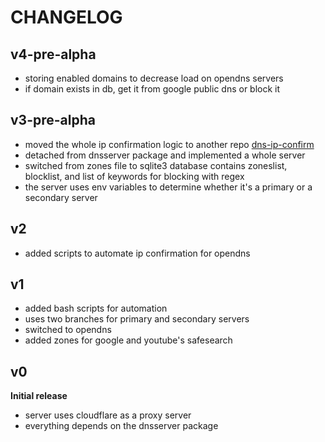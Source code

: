 # CHANGELOG

## v4-pre-alpha

-   storing enabled domains to decrease load on opendns servers
-   if domain exists in db, get it from google public dns or block it

## v3-pre-alpha

-   moved the whole ip confirmation logic to another repo [dns-ip-confirm](https://github.com/mafazaa-org/dns-ip-confirm)
-   detached from dnsserver package and implemented a whole server
-   switched from zones file to sqlite3 database contains zoneslist, blocklist, and list of keywords for blocking with regex
-   the server uses env variables to determine whether it's a primary or a secondary server

## v2

-   added scripts to automate ip confirmation for opendns

## v1

-   added bash scripts for automation
-   uses two branches for primary and secondary servers
-   switched to opendns
-   added zones for google and youtube's safesearch

## v0

**Initial release**

-   server uses cloudflare as a proxy server
-   everything depends on the dnsserver package
